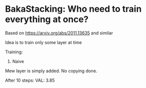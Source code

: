 # BakaStacking: Who need to train everything at once? 

Based on https://arxiv.org/abs/2011.13635 and similar

Idea is to train only some layer at time


Training:

1) Naive

Mew layer is simply added. No copying done.

After 10 steps: VAL: 3.85

